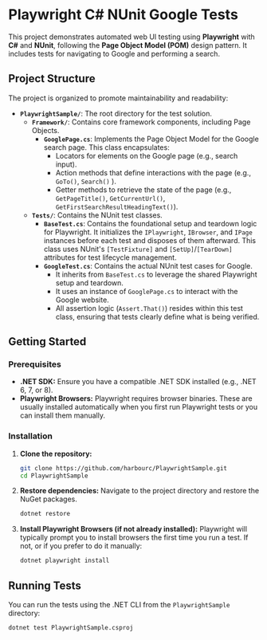 # Playwright C# NUnit Google Tests

This project demonstrates automated web UI testing using **Playwright** with **C#** and **NUnit**, following the **Page Object Model (POM)** design pattern. It includes tests for navigating to Google and performing a search.

## Project Structure

The project is organized to promote maintainability and readability:

* **`PlaywrightSample/`**: The root directory for the test solution.
    * **`Framework/`**: Contains core framework components, including Page Objects.
        * **`GooglePage.cs`**: Implements the Page Object Model for the Google search page. This class encapsulates:
            * Locators for elements on the Google page (e.g., search input).
            * Action methods that define interactions with the page (e.g., `GoTo()`, `Search()` ).
            * Getter methods to retrieve the state of the page (e.g., `GetPageTitle()`, `GetCurrentUrl()`, `GetFirstSearchResultHeadingText()`).
    * **`Tests/`**: Contains the NUnit test classes.
        * **`BaseTest.cs`**: Contains the foundational setup and teardown logic for Playwright. It initializes the `IPlaywright`, `IBrowser`, and `IPage` instances before each test and disposes of them afterward. This class uses NUnit's `[TestFixture]` and `[SetUp]`/`[TearDown]` attributes for test lifecycle management.
        * **`GoogleTest.cs`**: Contains the actual NUnit test cases for Google.
            * It inherits from `BaseTest.cs` to leverage the shared Playwright setup and teardown.
            * It uses an instance of `GooglePage.cs` to interact with the Google website.
            * All assertion logic (`Assert.That()`) resides within this test class, ensuring that tests clearly define what is being verified.

## Getting Started

### Prerequisites

* **.NET SDK:** Ensure you have a compatible .NET SDK installed (e.g., .NET 6, 7, or 8).
* **Playwright Browsers:** Playwright requires browser binaries. These are usually installed automatically when you first run Playwright tests or you can install them manually.

### Installation

1.  **Clone the repository:**
    ```bash
    git clone https://github.com/harbourc/PlaywrightSample.git
    cd PlaywrightSample
    ```

2.  **Restore dependencies:** Navigate to the project directory and restore the NuGet packages.
    ```bash
    dotnet restore
    ```

3.  **Install Playwright Browsers (if not already installed):**
    Playwright will typically prompt you to install browsers the first time you run a test. If not, or if you prefer to do it manually:
    ```bash
    dotnet playwright install
    ```

## Running Tests

You can run the tests using the .NET CLI from the `PlaywrightSample` directory:

```bash
dotnet test PlaywrightSample.csproj
